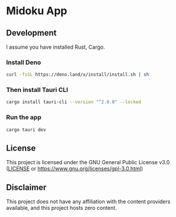 # Midoku App

## Development

I assume you have installed Rust, Cargo.

### Install Deno

```bash
curl -fsSL https://deno.land/x/install/install.sh | sh
```

### Then install Tauri CLI

```bash
cargo install tauri-cli --version "^2.0.0" --locked
```

### Run the app

```bash
cargo tauri dev
```

## License

This project is licensed under the GNU General Public License v3.0
([LICENSE](LICENSE) or https://www.gnu.org/licenses/gpl-3.0.html)

## Disclaimer

This project does not have any affiliation with the content providers available,
and this project hosts zero content.

